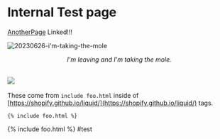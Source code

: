# Internal Test page

[AnotherPage](obsidian/TestPages/AnotherPage.md) Linked!!!

![20230626-i'm-taking-the-mole](obsidian/assets/obsidian/20230626-i'm-taking-the-mole.png)


<center><em>I'm leaving and I'm taking the mole.</em></center>
<br>

![](obsidian/assets/obsidian/Pasted%20image%2020240323125356.png)
<br><br>
These come from `include foo.html` inside of [https://shopify.github.io/liquid/](https://shopify.github.io/liquid/) tags.

```
{% include foo.html %}
```
{% include foo.html %}
#test
